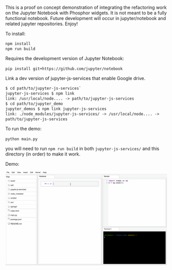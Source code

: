 
This is a proof on concept demonstration of integrating the refactoring work
on the Jupyter Notebook with Phosphor widgets.  It is not meant to be a fully
functional notebook.  Future development will occur in jupyter/notebook and 
related jupyter repositories.  Enjoy!


To install:

```
npm install 
npm run build
```

Requires the development version of Jupyter Notebook:

`pip install git+https://github.com/jupyter/notebook`

Link a dev version of jupyter-js-services that enable Google drive. 

```
$ cd path/to/jupyter-js-services`
jupyter-js-services $ npm link
link: /usr/local/node.... -> path/to/jupyter-js-services 
$ cd path/to/jupyter_demo
jupyter_demos $ npm link jupyter-js-services
link: ./node_modules/jupyter-js-services/ -> /usr/local/node.... -> path/to/jupyter-js-services

```



To run the demo:

`python main.py`

you will need to run `npm run build` in both `jupyter-js-services/` and this directory (in order) to make it work. 


Demo:

<img alt="Phosphor Demo" width="600px" src="phosphor_demo.gif"></img>
